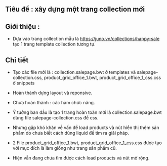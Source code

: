 ## Tiêu đề : xây dựng một trang collection mới

## Giới thiệu : 
- Dựa vào trang collection mẫu là https://juno.vn/collections/happy-sale tạo 1 trang template collection tương tự.

## Chi tiết

- Tạo các file mới là : collection.salepage.bwt ở templates và salepage-collection.css, product_grid_office_1.bwt, product_grid_office_1_css.css ở snippets 

- Hoàn thành dựng layout và reponsive.
- Chưa hoàn thành : các hàm chức năng.

- Ý tưởng ban đầu là tạo 1 trang hoàn toàn mới là collection.salepage.bwt dùng file salepage-collection.css để css.
- Nhưng gặp khó khăn về vấn đề load products và nút hiển thị thêm sản phẩm do chưa biết cách dùng liquid để tìm ra giải pháp.
- 2 File product_grid_office_1.bwt, product_grid_office_1_css.css được tạo với mục đích là làm giống như trang sản phẩm cũ.

- Hiện vẫn đang chưa tìm được cách load products và nút mở rộng.